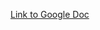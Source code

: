 [Link to Google Doc](https://docs.google.com/document/d/1H_oOzTTz7diZ4uRd0C9ByAIUgEwYUWudWLF34INdbEw/edit?usp=sharing)
